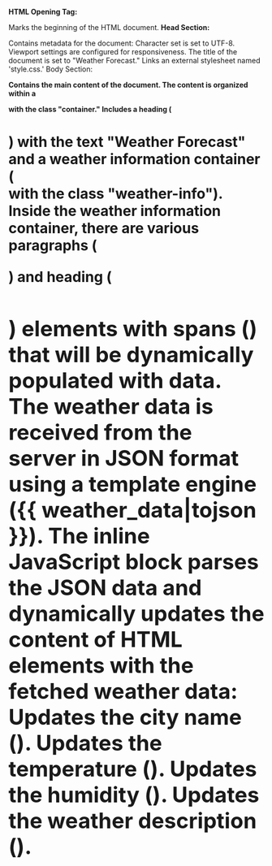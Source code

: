 **HTML Opening Tag:**

Marks the beginning of the HTML document.
**Head Section:**

Contains metadata for the document:
Character set is set to UTF-8.
Viewport settings are configured for responsiveness.
The title of the document is set to "Weather Forecast."
Links an external stylesheet named 'style.css.'
Body Section:

**Contains the main content of the document.
The content is organized within a <div> with the class "container."
Includes a heading (<h1>) with the text "Weather Forecast" and a weather information container (<div> with the class "weather-info").
Inside the weather information container, there are various paragraphs (<p>) and heading (<h2>) elements with spans (<span>) that will be dynamically populated with data.
The weather data is received from the server in JSON format using a template engine ({{ weather_data|tojson }}).
The inline JavaScript block parses the JSON data and dynamically updates the content of HTML elements with the fetched weather data:
Updates the city name (<span id="city-name">).
Updates the temperature (<span id="temperature">).
Updates the humidity (<span id="humidity">).
Updates the weather description (<span id="description">).**
